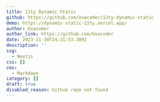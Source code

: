 ```yaml
---
title: 11ty Dynamic Static
github: https://github.com/Uvacoder/11ty-dynamic-static
demo: https://dynamic-static-11ty.vercel.app/
author: Uvacoder
author_link: https://github.com/Uvacoder
date: 2023-11-30T14:31:53.309Z
description: ''
ssg:
  - Nextjs
css: []
cms:
  - Markdown
category: []
draft: true
disabled_reason: Github repo not found
---
```

